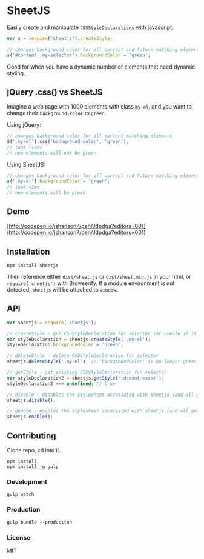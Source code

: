 # SheetJS

Easily create and manipulate `CSSStyleDeclarations` with javascript:

```javascript
var s = require('sheetjs').createStyle;

// changes background color for all current and future matching elements
s('#content .my-selector').backgroundColor = 'green';
```
Good for when you have a dynamic number of elements that need dynamic styling.

## jQuery .css() vs SheetJS

Imagine a web page with 1000 elements with class `my-el`, and you want to change their `background-color` to `green`.

Using jQuery:

```javascript
// changes background color for all current matching elements
$('.my-el').css('background-color', 'green');
// took ~10ms
// new elements will not be green
```

Using SheetJS:

```javascript
// changes background color for all current and future matching elements
s('.my-el').backgroundColor = 'green';
// took <1ms
// new elements will be green
```

## Demo

[http://codepen.io/jshanson7/pen/Jdpdga?editors=001](http://codepen.io/jshanson7/pen/Jdpdga?editors=001)

## Installation

```
npm install sheetjs
```

Then reference either `dist/sheet.js` or `dist/sheet.min.js` in your html, or `require('sheetjs')` with Browserify.  If a module environment is not detected, `sheetjs` will be attached to `window`.

## API

```javascript
var sheetjs = require('sheetjs');

// createStyle - get CSSStyleDeclaration for selector (or create if it doesn't exist)
var styleDeclaration = sheetjs.createStyle('.my-el');
styleDeclaration.backgroundColor = 'green';

// deleteStyle - delete CSSStyleDeclaration for selector
sheetjs.deleteStyle('.my-el'); // 'backgroundColor' is no longer green

// getStyle - get existing CSSStyleDeclaration for selector
var styleDeclaration2 = sheetjs.getStyle('.doesnt-exist');
styleDeclaration2 === undefined; // true

// disable - disables the stylesheet associated with sheetjs (and all generated styles)
sheetjs.disable();

// enable - enables the stylesheet associated with sheetjs (and all generated styles)
sheetjs.enable();
```

## Contributing

Clone repo, cd into it.

```
npm install
npm install -g gulp
```

### Development

```
gulp watch
```

### Production

```
gulp bundle --produciton
```

### License

MIT
